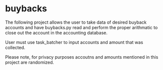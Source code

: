 # buybacks

The following project allows the user to take data of desired buyback accounts and have buybacks.py read and perform the proper arithmatic to close out the account in the accounting database.

User must use task_batcher to input accounts and amount that was collected.

Please note, for privacy purposes accoutns and amounts mentioned in this project are randomized.
